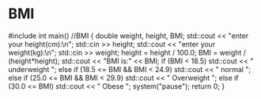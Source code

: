 # BMI
#include<iostream>
int main()
//BMI
{
	double weight, height, BMI;
	std::cout << "enter your height(cm):\n";
	std::cin >> height;
	std::cout << "enter your weight(kg):\n";
	std::cin >> weight;
	height = height / 100.0;
	BMI = weight / (height*height);
	std::cout << "BMI is:" << BMI;
	if (BMI < 18.5)
		std::cout << "  underweight  ";
	else if (18.5 <= BMI && BMI < 24.9)
		std::cout << "  normal  ";
	else if (25.0 <= BMI && BMI < 29.9)
		std::cout << "  Overweight  ";
	else if (30.0 <= BMI)
		std::cout << "  Obese  ";
	system("pause");
	return 0;
}
